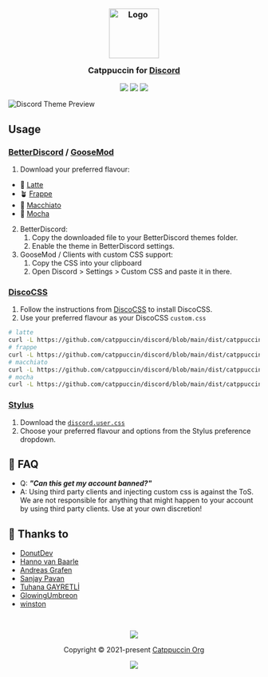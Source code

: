 <h3 align="center">
	<img src="https://raw.githubusercontent.com/catppuccin/catppuccin/main/assets/logos/exports/1544x1544_circle.png" width="100" alt="Logo"/><br/>
	<img src="https://raw.githubusercontent.com/catppuccin/catppuccin/main/assets/misc/transparent.png" height="30" width="0px"/>
	Catppuccin for <a href="https://discord.com/">Discord</a>
	<img src="https://raw.githubusercontent.com/catppuccin/catppuccin/main/assets/misc/transparent.png" height="30" width="0px"/>
</h3>

<p align="center">
    <a href="https://github.com/catppuccin/discord/stargazers"><img src="https://img.shields.io/github/stars/catppuccin/discord?colorA=363a4f&colorB=b7bdf8&style=for-the-badge"></a>
    <a href="https://github.com/catppuccin/discord/issues"><img src="https://img.shields.io/github/issues/catppuccin/discord?colorA=363a4f&colorB=f5a97f&style=for-the-badge"></a>
    <a href="https://github.com/catppuccin/discord/contributors"><img src="https://img.shields.io/github/contributors/catppuccin/discord?colorA=363a4f&colorB=a6da95&style=for-the-badge"></a>
</p>

![Discord Theme Preview](assets/preview.jpg)

## Usage


### [BetterDiscord](https://betterdiscord.app) / [GooseMod](https://goosemod.com/)

1. Download your preferred flavour:

- 🌻 [Latte](https://github.com/catppuccin/discord/raw/main/themes/latte.theme.css)
- 🪴 [Frappe](https://github.com/catppuccin/discord/raw/main/themes/frappe.theme.css)
- 🌺 [Macchiato](https://github.com/catppuccin/discord/raw/main/themes/macchiato.theme.css)
- 🌿 [Mocha](https://github.com/catppuccin/discord/raw/main/themes/mocha.theme.css)

2. BetterDiscord: 
	1. Copy the downloaded file to your BetterDiscord themes folder.
	2. Enable the theme in BetterDiscord settings.
3. GooseMod / Clients with custom CSS support:
	1. Copy the CSS into your clipboard
	2. Open Discord > Settings > Custom CSS and paste it in there.

### [DiscoCSS](https://github.com/mlvzk/discocss)

1. Follow the instructions from [DiscoCSS](https://github.com/mlvzk/discocss#installation) to install DiscoCSS.
2. Use your preferred flavour as your DiscoCSS `custom.css`
```bash
# latte
curl -L https://github.com/catppuccin/discord/blob/main/dist/catppuccin-latte.theme.css >> ~/.config/discocss/custom.css
# frappe
curl -L https://github.com/catppuccin/discord/blob/main/dist/catppuccin-frappe.theme.css >> ~/.config/discocss/custom.css
# macchiato
curl -L https://github.com/catppuccin/discord/blob/main/dist/catppuccin-macchiato.theme.css >> ~/.config/discocss/custom.css
# mocha
curl -L https://github.com/catppuccin/discord/blob/main/dist/catppuccin-mocha.theme.css >> ~/.config/discocss/custom.css
```

### [Stylus](https://github.com/openstyles/stylus)

1. Download the [`discord.user.css`](./discord.user.css)
2. Choose your preferred flavour and options from the Stylus preference dropdown.

## 🙋 FAQ

-   Q: **_"Can this get my account banned?"_**
-   A: Using third party clients and injecting custom css is against the ToS. We are not responsible for anything that might happen to your account by using third party clients. Use at your own discretion!

## 💝 Thanks to

-   [DonutDev](https://github.com/DonutDev)
-   [Hanno van Baarle](https://github.com/HannoVB1)
-   [Andreas Grafen](https://github.com/andreasgrafen)
-   [Sanjay Pavan](https://github.com/WitherCubes)
-   [Tuhana GAYRETLİ](https://github.com/tuhanayim)
-   [GlowingUmbreon](https://github.com/glowingumbreon)
-   [winston](https://github.com/nekowinston)

&nbsp;

<p align="center"><img src="https://raw.githubusercontent.com/catppuccin/catppuccin/main/assets/footers/gray0_ctp_on_line.svg?sanitize=true" /></p>
<p align="center">Copyright &copy; 2021-present <a href="https://github.com/catppuccin" target="_blank">Catppuccin Org</a>
<p align="center"><a href="https://github.com/catppuccin/catppuccin/blob/main/LICENSE"><img src="https://img.shields.io/static/v1.svg?style=for-the-badge&label=License&message=MIT&colorA=363a4f&colorB=b7bdf8"/></a></p>
